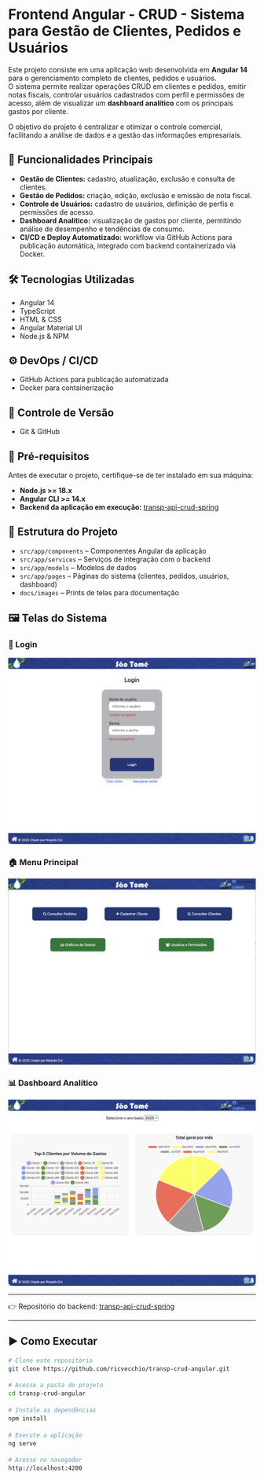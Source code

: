 # Frontend Angular - CRUD - Sistema para Gestão de Clientes, Pedidos e Usuários  

Este projeto consiste em uma aplicação web desenvolvida em **Angular 14** para o gerenciamento completo de clientes, pedidos e usuários.  
O sistema permite realizar operações CRUD em clientes e pedidos, emitir notas fiscais, controlar usuários cadastrados com perfil e permissões de acesso, além de visualizar um **dashboard analítico** com os principais gastos por cliente.  

O objetivo do projeto é centralizar e otimizar o controle comercial, facilitando a análise de dados e a gestão das informações empresariais.  

## 🚀 Funcionalidades Principais  
- **Gestão de Clientes:** cadastro, atualização, exclusão e consulta de clientes.  
- **Gestão de Pedidos:** criação, edição, exclusão e emissão de nota fiscal.  
- **Controle de Usuários:** cadastro de usuários, definição de perfis e permissões de acesso.  
- **Dashboard Analítico:** visualização de gastos por cliente, permitindo análise de desempenho e tendências de consumo.  
- **CI/CD e Deploy Automatizado:** workflow via GitHub Actions para publicação automática, integrado com backend containerizado via Docker.  

## 🛠 Tecnologias Utilizadas  
- Angular 14  
- TypeScript  
- HTML & CSS  
- Angular Material UI  
- Node.js & NPM  

## ⚙️ DevOps / CI/CD  
- GitHub Actions para publicação automatizada  
- Docker para containerização  

## 📂 Controle de Versão  
- Git & GitHub  

## 📌 Pré-requisitos  
Antes de executar o projeto, certifique-se de ter instalado em sua máquina:  
- **Node.js >= 18.x**  
- **Angular CLI >= 14.x**  
- **Backend da aplicação em execução:** [transp-api-crud-spring](https://github.com/ricvecchio/transp-api-crud-spring)  

## 📁 Estrutura do Projeto  
- `src/app/components` – Componentes Angular da aplicação  
- `src/app/services` – Serviços de integração com o backend  
- `src/app/models` – Modelos de dados  
- `src/app/pages` – Páginas do sistema (clientes, pedidos, usuários, dashboard)  
- `docs/images` – Prints de telas para documentação 

## 🖼 Telas do Sistema  
### 🔐 Login  
![Tela Login](docs/images/tela-login.png)  

### 🏠 Menu Principal  
![Tela Menu](docs/images/tela-menu.png)  

### 📊 Dashboard Analítico  
![Tela Dashboard](docs/images/tela-dashboard.png)  

---

👉 Repositório do backend: [transp-api-crud-spring](https://github.com/ricvecchio/transp-api-crud-spring)  

---

## ▶️ Como Executar  
```bash
# Clone este repositório
git clone https://github.com/ricvecchio/transp-crud-angular.git

# Acesse a pasta do projeto
cd transp-crud-angular

# Instale as dependências
npm install

# Execute a aplicação
ng serve

# Acesse no navegador
http://localhost:4200

